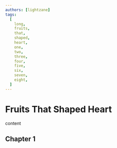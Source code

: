 ```yaml
---
authors: [lightzane]
tags:
  [
    long,
    fruits,
    that,
    shaped,
    heart,
    one,
    two,
    three,
    four,
    five,
    six,
    seven,
    eight,
  ]
---
```


# Fruits That Shaped Heart

content

## Chapter 1

<!-- truncate -->
